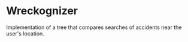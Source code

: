 # Wreckognizer
Implementation of a tree that compares searches of accidents near the user's location. 
